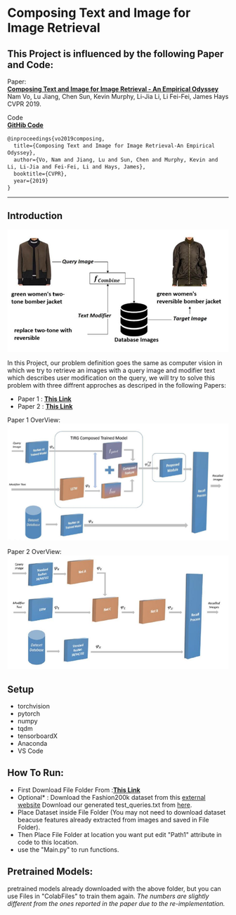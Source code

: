 # Composing Text and Image for Image Retrieval



## This Project is influenced by the following Paper and Code:
  Paper:
  <br>
  **<a href="https://arxiv.org/abs/1812.07119">Composing Text and Image for Image Retrieval - An Empirical Odyssey</a>**
  <br>
  Nam Vo, Lu Jiang, Chen Sun, Kevin Murphy, Li-Jia Li, Li Fei-Fei, James Hays
  <br>
  CVPR 2019.

  Code
  <br>
  **<a href="https://github.com/google/tirg">GitHib Code</a>**

  ```
  @inproceedings{vo2019composing,
    title={Composing Text and Image for Image Retrieval-An Empirical Odyssey},
    author={Vo, Nam and Jiang, Lu and Sun, Chen and Murphy, Kevin and Li, Li-Jia and Fei-Fei, Li and Hays, James},
    booktitle={CVPR},
    year={2019}
  }
  ```

---------------------------------------------------------------------------------------
## Introduction

![Problem Overview](BK/ReadME1.JPG)

In this Project, our problem definition goes the same as computer vision in which we try to retrieve an images with a query image and modifier text which describes user modification on the query, we will try to solve this problem with three diffrent approches as descriped in the following Papers:

- Paper 1 : **<a href="BK/2021236923.pdf">This Link</a>** 
- Paper 2 : **<a href="BK/ANNPR2022_paper_0154.pdf">This Link</a>** 


Paper 1 OverView:
![Method](BK/ReadME3.JPG)

Paper 2 OverView:
![Method2](BK/ReadME2.JPG)


## Setup

- torchvision
- pytorch
- numpy
- tqdm
- tensorboardX
- Anaconda
- VS Code


## How To Run:

- First Download File Folder From :**<a href="https://www.mediafire.com/file/544e4u46mcdf6oi/Files.rar/file">This Link</a>** 
- Optional* : Download the Fashion200k dataset from this [external website](https://github.com/xthan/fashion-200k) Download our generated test_queries.txt from [here](https://storage.googleapis.com/image_retrieval_css/test_queries.txt).
- Place Dataset inside File Folder (You may not need to download dataset beacuse features already extracted from images and saved in File Folder).
- Then Place File Folder at location you want put edit "Path1" attribute in code to this location.
- use the "Main.py" to run functions.


## Pretrained Models:

pretrained models already downloaded with the above folder, but you can use Files in "ColabFiles" to train them again.
*The numbers are slightly different from the ones reported in the paper due to the re-implementation.*




